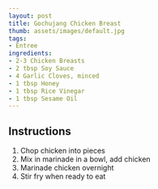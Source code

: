 ```yaml
---
layout: post
title: Gochujang Chicken Breast
thumb: assets/images/default.jpg
tags:
- Entree
ingredients:
- 2-3 Chicken Breasts
- 2 tbsp Soy Sauce
- 4 Garlic Cloves, minced
- 1 tbsp Honey
- 1 tbsp Rice Vinegar
- 1 tbsp Sesame Oil
---
```


## Instructions
1. Chop chicken into pieces
2. Mix in marinade in a bowl, add chicken
3. Marinade chicken overnight
4. Stir fry when ready to eat

